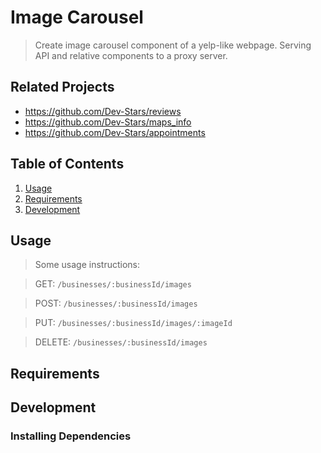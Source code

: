 # Image Carousel

> Create image carousel component of a yelp-like webpage. Serving API and relative components to a proxy server. 

## Related Projects

  - https://github.com/Dev-Stars/reviews
  - https://github.com/Dev-Stars/maps_info
  - https://github.com/Dev-Stars/appointments

## Table of Contents

1. [Usage](#Usage)
1. [Requirements](#requirements)
1. [Development](#development)

## Usage

> Some usage instructions:

>GET:
 `/businesses/:businessId/images`

>POST:
 `/businesses/:businessId/images`

>PUT:
 `/businesses/:businessId/images/:imageId`

>DELETE:
 `/businesses/:businessId/images`

## Requirements


## Development

### Installing Dependencies

